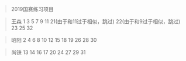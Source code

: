 > 2019国赛练习项目

>王森
1  3  5  7  9  11  21(由于和11过于相似，跳过)  22(由于和9过于相似，跳过)  23  25  32

>昭阳
2  4  6  8  10  12  15  18   19  26  28  30

>尚铁
13  14  16  17  20  24  27  29  31
